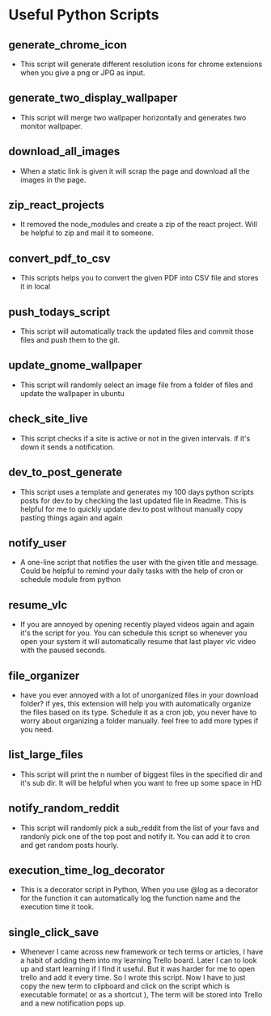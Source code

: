 # Useful Python Scripts
## generate_chrome_icon

- This script will generate different resolution icons for chrome extensions when you give a png or JPG as input.

## generate_two_display_wallpaper
- This script will merge two wallpaper horizontally and generates two monitor wallpaper.

## download_all_images

- When a static link is given it will scrap the page and download all the images in the page.

## zip_react_projects

- It removed the node_modules and create a zip of the react project. Will be helpful to zip and mail it to someone. 


## convert_pdf_to_csv
- This scripts helps you to convert the given PDF into CSV file and stores it in local


## push_todays_script
- This script will automatically track the updated files and commit those files and push them to the git.

## update_gnome_wallpaper
- This script will randomly select an image file from a folder of files and update the wallpaper in ubuntu

## check_site_live
- This script checks if a site is active or not in the given intervals. if it's down it sends a notification.

## dev_to_post_generate
- This script uses a template and generates my 100 days python scripts posts for dev.to by checking the last updated file in Readme. This is helpful for me to quickly update dev.to post without manually copy pasting things again and again

## notify_user
- A one-line script that notifies the user with the given title and message. Could be helpful to remind your daily tasks with the help of cron or schedule module from python

## resume_vlc
- If you are annoyed by opening recently played videos again and again it's the script for you. You can schedule this script so whenever you open your system it will automatically resume that last player vlc video with the paused seconds.

## file_organizer
- have you ever annoyed with a lot of unorganized files in your download folder? if yes, this extension will help you with automatically organize the files based on its type. Schedule it as a cron job, you never have to worry about organizing a folder manually.   feel free to add more types if you need.

## list_large_files
- This script will print the n number of biggest files in the specified dir and it's sub dir. It will be helpful when you want to free up some space in HD

## notify_random_reddit
- This script will randomly pick a sub_reddit from the list of your favs and randonly pick one of the top post and notify it. You can add it to cron and get random posts hourly.

## execution_time_log_decorator
- This is a decorator script in Python, When you use @log as a decorator for the function it can automatically log the function name and the execution time it took.

## single_click_save
- Whenever I came across new framework or tech terms or articles, I have a habit of adding them into my learning Trello board. Later I can to look up and start learning if I find it useful. But it was harder for me to open trello and add it every time. So I wrote this script. Now I have to just copy the new term to clipboard and click on the script which is executable formate( or as a shortcut ), The term will be stored into Trello and a new notification pops up.
